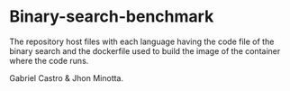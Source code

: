 # Binary-search-benchmark
The repository host files with each language having the code file of the binary search and the dockerfile used to build the image of the container where the code runs.

Gabriel Castro & Jhon Minotta.

